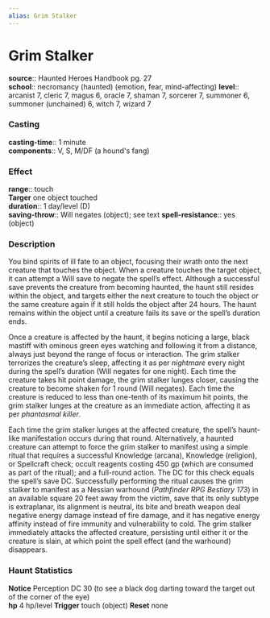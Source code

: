 ```yaml
---
alias: Grim Stalker
---
```


# Grim Stalker 

**source**:: Haunted Heroes Handbook pg. 27  
**school**:: necromancy (haunted) (emotion, fear, mind-affecting)
**level**:: arcanist 7, cleric 7, magus 6, oracle 7, shaman 7, sorcerer 7, summoner 6, summoner (unchained) 6, witch 7, wizard 7

### Casting 

**casting-time**:: 1 minute  
**components**:: V, S, M/DF (a hound's fang)

### Effect 

**range**:: touch  
**Targer** one object touched  
**duration**:: 1 day/level (D)  
**saving-throw**:: Will negates (object); see text
**spell-resistance**:: yes (object)

### Description 

You bind spirits of ill fate to an object, focusing their wrath onto the next creature that touches the object. When a creature touches the target object, it can attempt a Will save to negate the spell’s effect. Although a successful save prevents the creature from becoming haunted, the haunt still resides within the object, and targets either the next creature to touch the object or the same creature again if it still holds the object after 24 hours. The haunt remains within the object until a creature fails its save or the spell’s duration ends.  
  
Once a creature is affected by the haunt, it begins noticing a large, black mastiff with ominous green eyes watching and following it from a distance, always just beyond the range of focus or interaction. The grim stalker terrorizes the creature’s sleep, affecting it as per *nightmare* every night during the spell’s duration (Will negates for one night). Each time the creature takes hit point damage, the grim stalker lunges closer, causing the creature to become shaken for 1 round (Will negates). Each time the creature is reduced to less than one-tenth of its maximum hit points, the grim stalker lunges at the creature as an immediate action, affecting it as per *phantasmal killer*.  
  
Each time the grim stalker lunges at the affected creature, the spell’s haunt-like manifestation occurs during that round. Alternatively, a haunted creature can attempt to force the grim stalker to manifest using a simple ritual that requires a successful Knowledge (arcana), Knowledge (religion), or Spellcraft check; occult reagents costing 450 gp (which are consumed as part of the ritual); and a full-round action. The DC for this check equals the spell’s save DC. Successfully performing the ritual causes the grim stalker to manifest as a Nessian warhound (*Pathfinder RPG Bestiary 173*) in an available square 20 feet away from the victim, save that its only subtype is extraplanar, its alignment is neutral, its bite and breath weapon deal negative energy damage instead of fire damage, and it has negative energy affinity instead of fire immunity and vulnerability to cold. The grim stalker immediately attacks the affected creature, persisting until either it or the creature is slain, at which point the spell effect (and the warhound) disappears.  
  

### Haunt Statistics 

**Notice** Perception DC 30 (to see a black dog darting toward the target out of the corner of the eye)  
**hp** 4 hp/level
**Trigger** touch (object)
**Reset** none
